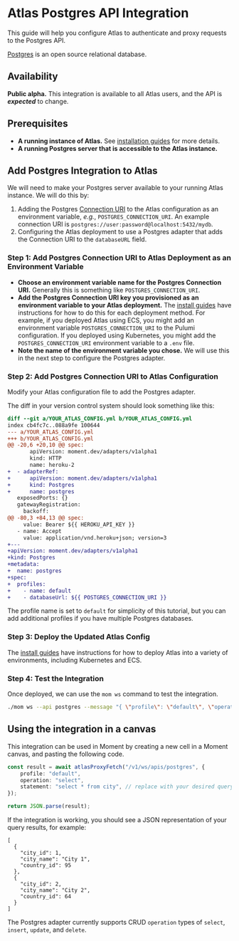 # Atlas Postgres API Integration

This guide will help you configure Atlas to authenticate and proxy requests to the Postgres API.

[Postgres](https://www.postgresql.org/) is an open source relational database.

## Availability

**Public alpha.** This integration is available to all Atlas users, and the API is **_expected_** to change.

## Prerequisites

-   **A running instance of Atlas.** See [installation guides][install-guides] for more details.
-   **A running Postgres server that is accessible to the Atlas instance.**

## Add Postgres Integration to Atlas

We will need to make your Postgres server available to your running Atlas instance.
We will do this by:

1. Adding the Postgres [Connection URI](https://www.postgresql.org/docs/current/libpq-connect.html#LIBPQ-CONNSTRING)
   to the Atlas configuration as an environment variable, _e.g._, `POSTGRES_CONNECTION_URI`. An example connection URI
   is `postgres://user:password@localhost:5432/mydb`.
2. Configuring the Atlas deployment to use a Postgres adapter that adds the Connection URI to the `databaseURL` field.

### Step 1: Add Postgres Connection URI to Atlas Deployment as an Environment Variable

-   **Choose an environment variable name for the Postgres Connection URI.** Generally this is something like `POSTGRES_CONNECTION_URI`.
-   **Add the Postgres Connection URI key you provisioned as an environment variable to your Atlas deployment.**
    The [install guides][install-guides] have instructions for how to do this for each deployment method.
    For example, if you deployed Atlas using ECS, you might add an environment variable `POSTGRES_CONNECTION_URI` to the Pulumi configuration.
    If you deployed using Kubernetes, you might add the `POSTGRES_CONNECTION_URI` environment variable to a `.env` file.
-   **Note the name of the environment variable you chose.** We will use this in the next step to configure the Postgres adapter.

### Step 2: Add Postgres Connection URI to Atlas Configuration

Modify your Atlas configuration file to add the Postgres adapter.

The diff in your version control system should look something like this:

```diff
diff --git a/YOUR_ATLAS_CONFIG.yml b/YOUR_ATLAS_CONFIG.yml
index cb4fc7c..088a9fe 100644
--- a/YOUR_ATLAS_CONFIG.yml
+++ b/YOUR_ATLAS_CONFIG.yml
@@ -20,6 +20,10 @@ spec:
       apiVersion: moment.dev/adapters/v1alpha1
       kind: HTTP
       name: heroku-2
+  - adapterRef:
+      apiVersion: moment.dev/adapters/v1alpha1
+      kind: Postgres
+      name: postgres
   exposedPorts: {}
   gatewayRegistration:
     backoff:
@@ -80,3 +84,13 @@ spec:
     value: Bearer ${{ HEROKU_API_KEY }}
   - name: Accept
     value: application/vnd.heroku+json; version=3
+---
+apiVersion: moment.dev/adapters/v1alpha1
+kind: Postgres
+metadata:
+  name: postgres
+spec:
+  profiles:
+    - name: default
+    - databaseUrl: ${{ POSTGRES_CONNECTION_URI }}
```

The profile name is set to `default` for simplicity of this tutorial, but you can add additional profiles if you have multiple Postgres databases.

### Step 3: Deploy the Updated Atlas Config

The [install guides][install-guides] have instructions for how to deploy Atlas into a variety of environments, including Kubernetes and ECS.

### Step 4: Test the Integration

Once deployed, we can use the `mom ws` command to test the integration.

```sh
./mom ws --api postgres --message "{ \"profile\": \"default\", \"operation\": \"select\", \"statement\": \"select * from <INSERT YOUR TABLE NAME>\" }"
```

## Using the integration in a canvas

This integration can be used in Moment by creating a new cell in a Moment canvas, and pasting the following code.

```typescript
const result = await atlasProxyFetch("/v1/ws/apis/postgres", {
    profile: "default",
    operation: "select",
    statement: "select * from city", // replace with your desired query
});

return JSON.parse(result);
```

If the integration is working, you should see a JSON representation of your query results, for example:

```
[
  {
    "city_id": 1,
    "city_name": "City 1",
    "country_id": 95
  },
  {
    "city_id": 2,
    "city_name": "City 2",
    "country_id": 64
  }
]
```

The Postgres adapter currently supports CRUD `operation` types of `select`, `insert`, `update`, and `delete`.

[install-guides]: /atlas-docs/Installations/
